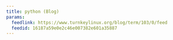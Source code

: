 ```yaml
---
title: python (Blog)
params:
  feedlink: https://www.turnkeylinux.org/blog/term/103/0/feed
  feedid: 16187a59e0e2c46e007382e601a35887
---
```

